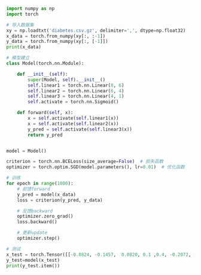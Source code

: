 
<BlogInfo id="606" title="9.多维特征的输入" author="白日梦想猿" pv=0 read_times=0 pre_cost_time=0分57秒 category="人工智能" tag_list="['人工智能']" create_time="2021.07.17 15:45:31" update_time="2021.07.31 18:19:38" />

```python
import numpy as np
import torch

# 导入数据集
xy = np.loadtxt('diabetes.csv.gz', delimiter=',', dtype=np.float32)
x_data = torch.from_numpy(xy[:, :-1])
y_data = torch.from_numpy(xy[:, [-1]])
print(x_data)

# 模型建立
class Model(torch.nn.Module):

    def __init__(self):
        super(Model, self).__init__()
        self.linear1 = torch.nn.Linear(8, 6)
        self.linear2 = torch.nn.Linear(6, 4)
        self.linear3 = torch.nn.Linear(4, 1)
        self.activate = torch.nn.Sigmoid()

    def forward(self, x):
        x = self.activate(self.linear1(x))
        x = self.activate(self.linear2(x))
        y_pred = self.activate(self.linear3(x))
        return y_pred


model = Model()

criterion = torch.nn.BCELoss(size_average=False)  # 损失函数
optimizer = torch.optim.SGD(model.parameters(), lr=0.01)  # 优化函数

# 训练
for epoch in range(1000):
    # 前馈forward
    y_pred = model(x_data)
    loss = criterion(y_pred, y_data)

    # 反馈backward
    optimizer.zero_grad()
    loss.backward()

    # 更新update
    optimizer.step()

# 测试
x_test = torch.Tensor([[-0.8824, -0.1457,  0.0820, 0.1 ,0.4, -0.2072, -0.7669, -0.6667]])
y_test=model(x_test)
print(y_test.item())

```
